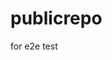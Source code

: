 # publicrepo
for e2e test









































































































































































































































































































































































































































































































































































































































































































































































































































































































































































































































































































































































































































































































































































































































































































































































































































































































































































































































































































































































































































































































































































































































































































































































































































































































































































































































































































































































































































































































































































































































































